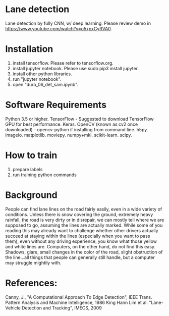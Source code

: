 # Lane detection
Lane detection by fully CNN, w/ deep learning.
Please review demo in https://www.youtube.com/watch?v=o5xpxCyRVA0.

# Installation
1. install tensorflow. Please refer to tensorflow.org.
2. install jupyter notebook. Please use sudo pip3 install jupyter.
3. install other python libraries.
3. run "jupyter notebook".
4. open "dura_06_det_sam.ipynb".

# Software Requirements
Python 3.5 or higher.
TensorFlow - Suggested to download TensorFlow GPU for best performance.
Keras.
OpenCV (known as cv2 once downloaded) - opencv-python if installing from command line.
h5py.
imageio.
matplotlib.
moviepy.
numpy+mkl.
scikit-learn.
scipy.

# How to train
1. prepare labels
2. run training python commands

# Background
People can find lane lines on the road fairly easily, even in a wide variety of conditions. Unless there is snow covering the ground, extremely heavy rainfall, the road is very dirty or in disrepair, we can mostly tell where we are supposed to go, assuming the lines are actually marked. While some of you reading this may already want to challenge whether other drivers actually succeed at staying within the lines (especially when you want to pass them), even without any driving experience, you know what those yellow and white lines are.
Computers, on the other hand, do not find this easy. Shadows, glare, small changes in the color of the road, slight obstruction of the line…all things that people can generally still handle, but a computer may struggle mightily with. 

# References:
  Canny, J., "A Computational Approach To Edge Detection", IEEE Trans. Pattern Analysis and Machine Intelligence, 1986
  King Hann Lim et al. "Lane-Vehicle Detection and Tracking", IMECS, 2009
